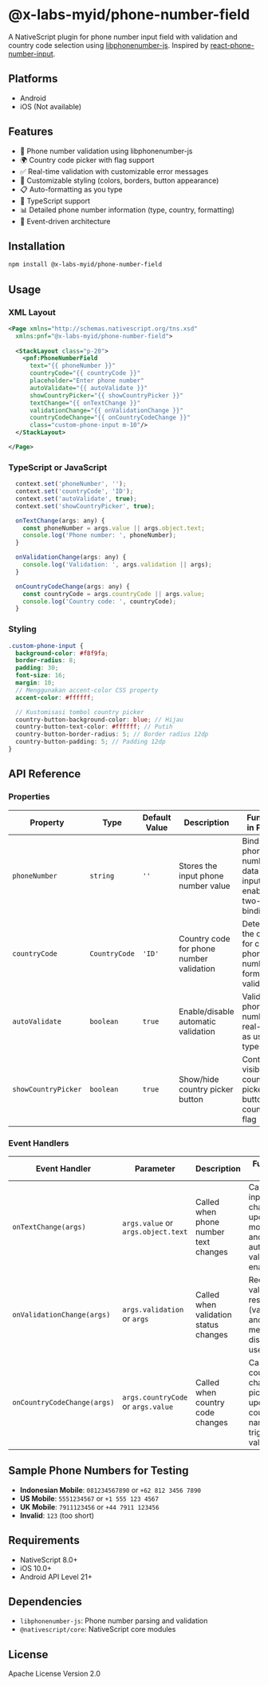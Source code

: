 # @x-labs-myid/phone-number-field

A NativeScript plugin for phone number input field with validation and country code selection using [libphonenumber-js](https://www.npmjs.com/package/libphonenumber-js). Inspired by [react-phone-number-input](https://www.npmjs.com/package/react-phone-number-input).

## Platforms

- Android
- iOS (Not available)

## Features

- 📱 Phone number validation using libphonenumber-js
- 🌍 Country code picker with flag support
- ✅ Real-time validation with customizable error messages
- 🎨 Customizable styling (colors, borders, button appearance)
- 📋 Auto-formatting as you type
- 🔧 TypeScript support
- 📊 Detailed phone number information (type, country, formatting)
- 🎯 Event-driven architecture

## Installation

```bash
npm install @x-labs-myid/phone-number-field
```

## Usage

### XML Layout
```xml
<Page xmlns="http://schemas.nativescript.org/tns.xsd" 
  xmlns:pnf="@x-labs-myid/phone-number-field">
    
  <StackLayout class="p-20">
    <pnf:PhoneNumberField 
      text="{{ phoneNumber }}" 
      countryCode="{{ countryCode }}"
      placeholder="Enter phone number"
      autoValidate="{{ autoValidate }}"
      showCountryPicker="{{ showCountryPicker }}"
      textChange="{{ onTextChange }}"
      validationChange="{{ onValidationChange }}"
      countryCodeChange="{{ onCountryCodeChange }}"
      class="custom-phone-input m-10"/>
  </StackLayout>

</Page>
```

### TypeScript or JavaScript
``` javascript
  context.set('phoneNumber', '');
  context.set('countryCode', 'ID');
  context.set('autoValidate', true);
  context.set('showCountryPicker', true);

  onTextChange(args: any) {
    const phoneNumber = args.value || args.object.text;
    console.log('Phone number: ', phoneNumber);
  }

  onValidationChange(args: any) {
    console.log('Validation: ', args.validation || args);
  }

  onCountryCodeChange(args: any) {
    const countryCode = args.countryCode || args.value;
    console.log('Country code: ', countryCode);
  }
```

### Styling
``` scss
.custom-phone-input {
  background-color: #f8f9fa;
  border-radius: 8;
  padding: 30;
  font-size: 16;
  margin: 10;
  // Menggunakan accent-color CSS property
  accent-color: #ffffff;

  // Kustomisasi tombol country picker
  country-button-background-color: blue; // Hijau
  country-button-text-color: #ffffff; // Putih
  country-button-border-radius: 5; // Border radius 12dp
  country-button-padding: 5; // Padding 12dp
}
```

## API Reference

### Properties

| Property | Type | Default Value | Description | Function in Plugin |
|----------|------|---------------|-------------|--------------------|
| `phoneNumber` | `string` | `''` | Stores the input phone number value | Binds phone number data with input field, enabling two-way binding |
| `countryCode` | `CountryCode` | `'ID'` | Country code for phone number validation | Determines the country for correct phone number format validation |
| `autoValidate` | `boolean` | `true` | Enable/disable automatic validation | Validates phone number in real-time as user types |
| `showCountryPicker` | `boolean` | `true` | Show/hide country picker button | Controls visibility of country picker button with country flag |

### Event Handlers

| Event Handler | Parameter | Description | Function in Plugin |
|---------------|-----------|-----------|--------------------|  
| `onTextChange(args)` | `args.value` or `args.object.text` | Called when phone number text changes | Captures input changes, updates model data, and triggers automatic validation if enabled |
| `onValidationChange(args)` | `args.validation` or `args` | Called when validation status changes | Receives validation result (valid/invalid) and error message to display to user |
| `onCountryCodeChange(args)` | `args.countryCode` or `args.value` | Called when country code changes | Captures country code change from picker, updates country name, and triggers re-validation |

## Sample Phone Numbers for Testing

- **Indonesian Mobile**: `081234567890` or `+62 812 3456 7890`
- **US Mobile**: `5551234567` or `+1 555 123 4567`
- **UK Mobile**: `7911123456` or `+44 7911 123456`
- **Invalid**: `123` (too short)

## Requirements

- NativeScript 8.0+
- iOS 10.0+
- Android API Level 21+

## Dependencies

- `libphonenumber-js`: Phone number parsing and validation
- `@nativescript/core`: NativeScript core modules

## License

Apache License Version 2.0
